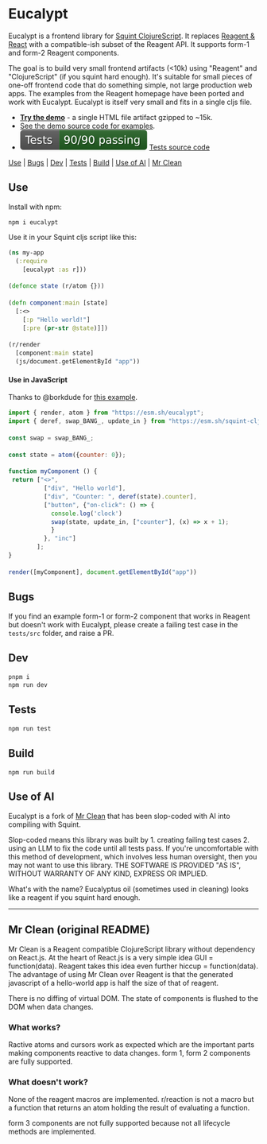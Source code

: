# Eucalypt

Eucalypt is a frontend library for [Squint ClojureScript](https://github.com/squint-cljs/squint).
It replaces [Reagent & React](https://reagent-project.github.io/) with a compatible-ish subset of the Reagent API.
It supports form-1 and form-2 Reagent components.

The goal is to build very small frontend artifacts (<10k) using "Reagent" and "ClojureScript" (if you squint hard enough).
It's suitable for small pieces of one-off frontend code that do something simple, not large production web apps.
The examples from the Reagent homepage have been ported and work with Eucalypt.
Eucalypt is itself very small and fits in a single cljs file.

<!-- end-about -->

- **[Try the demo](https://chr15m.github.io/eucalypt/)** - a single HTML file artifact gzipped to ~15k.
- [See the demo source code for examples](https://github.com/chr15m/eucalypt/tree/main/src/demo/).
- [![Latest test Results](https://raw.githubusercontent.com/chr15m/eucalypt/build/test-badge.svg)](https://github.com/chr15m/eucalypt/blob/build/test-results.md) [Tests source code](https://github.com/chr15m/eucalypt/tree/main/src/test/src/)

[Use](#use) | [Bugs](#bugs) | [Dev](#dev) | [Tests](#tests) | [Build](#build) | [Use of AI](#use-of-ai) | [Mr Clean](#mr-clean-original-readme)

## Use

Install with npm:

```shell
npm i eucalypt
```

Use it in your Squint cljs script like this:

```clojure
(ns my-app
  (:require
    [eucalypt :as r]))

(defonce state (r/atom {}))

(defn component:main [state]
  [:<>
    [:p "Hello world!"]
    [:pre (pr-str @state)]])

(r/render
  [component:main state]
  (js/document.getElementById "app"))
```

#### Use in JavaScript

Thanks to @borkdude for [this example](https://codepen.io/borkdude/pen/OPMNvwa).

```javascript
import { render, atom } from "https://esm.sh/eucalypt";
import { deref, swap_BANG_, update_in } from "https://esm.sh/squint-cljs/core.js";

const swap = swap_BANG_;

const state = atom({counter: 0});

function myComponent () {
 return ["<>",
          ["div", "Hello world"],
          ["div", "Counter: ", deref(state).counter],
          ["button", {"on-click": () => {
            console.log('clock')
            swap(state, update_in, ["counter"], (x) => x + 1);           
            }
          }, "inc"]
        ];
}

render([myComponent], document.getElementById("app"))
```

## Bugs

If you find an example form-1 or form-2 component that works in Reagent but doesn't work with Eucalypt, please create a failing test case in the `tests/src` folder, and raise a PR.

## Dev

```shell
pnpm i
npm run dev
```

## Tests

```shell
npm run test
```

## Build

```shell
npm run build
```

## Use of AI

Eucalypt is a fork of [Mr Clean](https://bitbucket.org/sonwh98/mr-clean/) that has been slop-coded with AI into compiling with Squint.

Slop-coded means this library was built by 1. creating failing test cases 2. using an LLM to fix the code until all tests pass.
If you're uncomfortable with this method of development, which involves less human oversight, then you may not want to use this library.
THE SOFTWARE IS PROVIDED "AS IS", WITHOUT WARRANTY OF ANY KIND, EXPRESS OR IMPLIED.

What's with the name? Eucalyptus oil (sometimes used in cleaning) looks like a reagent if you squint hard enough.

---

## Mr Clean (original README)

Mr Clean is a Reagent compatible ClojureScript library without dependency on React.js. At the heart of React.js
is a very simple idea GUI = function(data). Reagent takes this idea even further hiccup = function(data).  The
advantage of using Mr Clean over Reagent is that the generated javascript of a hello-world app is half
the size of that of reagent.

There is no diffing of virtual DOM. The state of components is flushed to the DOM when data changes. 

### What works?

Ractive atoms and cursors work as expected which are the important parts making components reactive to data changes. 
form 1, form 2 components are fully supported.

### What doesn't work?

None of the reagent macros are implemented. r/reaction is not a macro but a function that returns an atom holding the result of evaluating a function.

form 3 components are not fully supported because not all lifecycle methods are implemented.

